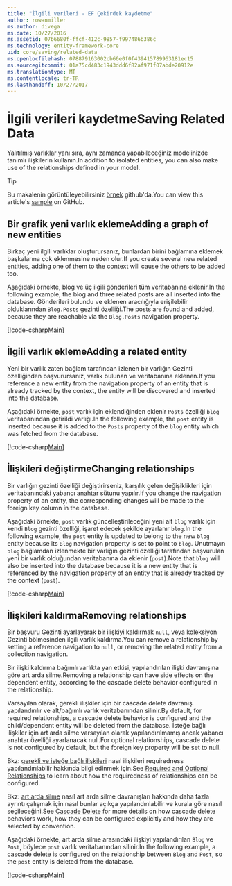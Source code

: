 ```yaml
---
title: "İlgili verileri - EF Çekirdek kaydetme"
author: rowanmiller
ms.author: divega
ms.date: 10/27/2016
ms.assetid: 07b6680f-ffcf-412c-9857-f997486b386c
ms.technology: entity-framework-core
uid: core/saving/related-data
ms.openlocfilehash: 078879163002cb66e0f0f439415789963181ec15
ms.sourcegitcommit: 01a75cd483c1943ddd6f82af971f07abde20912e
ms.translationtype: MT
ms.contentlocale: tr-TR
ms.lasthandoff: 10/27/2017
---
```

# <a name="saving-related-data"></a><span data-ttu-id="13945-102">İlgili verileri kaydetme</span><span class="sxs-lookup"><span data-stu-id="13945-102">Saving Related Data</span></span>

<span data-ttu-id="13945-103">Yalıtılmış varlıklar yanı sıra, aynı zamanda yapabileceğiniz modelinizde tanımlı ilişkilerin kullanın.</span><span class="sxs-lookup"><span data-stu-id="13945-103">In addition to isolated entities, you can also make use of the relationships defined in your model.</span></span>

> [!TIP]  
> <span data-ttu-id="13945-104">Bu makalenin görüntüleyebilirsiniz [örnek](https://github.com/aspnet/EntityFramework.Docs/tree/master/samples/core/Saving/Saving/RelatedData/) github'da.</span><span class="sxs-lookup"><span data-stu-id="13945-104">You can view this article's [sample](https://github.com/aspnet/EntityFramework.Docs/tree/master/samples/core/Saving/Saving/RelatedData/) on GitHub.</span></span>

## <a name="adding-a-graph-of-new-entities"></a><span data-ttu-id="13945-105">Bir grafik yeni varlık ekleme</span><span class="sxs-lookup"><span data-stu-id="13945-105">Adding a graph of new entities</span></span>

<span data-ttu-id="13945-106">Birkaç yeni ilgili varlıklar oluşturursanız, bunlardan birini bağlamına eklemek başkalarına çok eklenmesine neden olur.</span><span class="sxs-lookup"><span data-stu-id="13945-106">If you create several new related entities, adding one of them to the context will cause the others to be added too.</span></span>

<span data-ttu-id="13945-107">Aşağıdaki örnekte, blog ve üç ilgili gönderileri tüm veritabanına eklenir.</span><span class="sxs-lookup"><span data-stu-id="13945-107">In the following example, the blog and three related posts are all inserted into the database.</span></span> <span data-ttu-id="13945-108">Gönderileri bulundu ve eklenen aracılığıyla erişilebilir olduklarından `Blog.Posts` gezinti özelliği.</span><span class="sxs-lookup"><span data-stu-id="13945-108">The posts are found and added, because they are reachable via the `Blog.Posts` navigation property.</span></span>

[!code-csharp[Main](../../../samples/core/Saving/Saving/RelatedData/Sample.cs#AddingGraphOfEntities)]

## <a name="adding-a-related-entity"></a><span data-ttu-id="13945-109">İlgili varlık ekleme</span><span class="sxs-lookup"><span data-stu-id="13945-109">Adding a related entity</span></span>

<span data-ttu-id="13945-110">Yeni bir varlık zaten bağlam tarafından izlenen bir varlığın Gezinti özelliğinden başvurursanız, varlık bulunan ve veritabanına eklenen.</span><span class="sxs-lookup"><span data-stu-id="13945-110">If you reference a new entity from the navigation property of an entity that is already tracked by the context, the entity will be discovered and inserted into the database.</span></span>

<span data-ttu-id="13945-111">Aşağıdaki örnekte, `post` varlık için eklendiğinden eklenir `Posts` özelliği `blog` veritabanından getirildi varlığı.</span><span class="sxs-lookup"><span data-stu-id="13945-111">In the following example, the `post` entity is inserted because it is added to the `Posts` property of the `blog` entity which was fetched from the database.</span></span>

[!code-csharp[Main](../../../samples/core/Saving/Saving/RelatedData/Sample.cs#AddingRelatedEntity)]

## <a name="changing-relationships"></a><span data-ttu-id="13945-112">İlişkileri değiştirme</span><span class="sxs-lookup"><span data-stu-id="13945-112">Changing relationships</span></span>

<span data-ttu-id="13945-113">Bir varlığın gezinti özelliği değiştirirseniz, karşılık gelen değişiklikleri için veritabanındaki yabancı anahtar sütunu yapılır.</span><span class="sxs-lookup"><span data-stu-id="13945-113">If you change the navigation property of an entity, the corresponding changes will be made to the foreign key column in the database.</span></span>

<span data-ttu-id="13945-114">Aşağıdaki örnekte, `post` varlık güncelleştirileceğini yeni ait `blog` varlık için kendi `Blog` gezinti özelliği, işaret edecek şekilde ayarlanır `blog`.</span><span class="sxs-lookup"><span data-stu-id="13945-114">In the following example, the `post` entity is updated to belong to the new `blog` entity because its `Blog` navigation property is set to point to `blog`.</span></span> <span data-ttu-id="13945-115">Unutmayın `blog` bağlamdan izlenmekte bir varlığın gezinti özelliği tarafından başvurulan yeni bir varlık olduğundan veritabanına da eklenir (`post`).</span><span class="sxs-lookup"><span data-stu-id="13945-115">Note that `blog` will also be inserted into the database because it is a new entity that is referenced by the navigation property of an entity that is already tracked by the context (`post`).</span></span>

[!code-csharp[Main](../../../samples/core/Saving/Saving/RelatedData/Sample.cs#ChangingRelationships)]

## <a name="removing-relationships"></a><span data-ttu-id="13945-116">İlişkileri kaldırma</span><span class="sxs-lookup"><span data-stu-id="13945-116">Removing relationships</span></span>

<span data-ttu-id="13945-117">Bir başvuru Gezinti ayarlayarak bir ilişkiyi kaldırmak `null`, veya koleksiyon Gezinti bölmesinden ilgili varlık kaldırma.</span><span class="sxs-lookup"><span data-stu-id="13945-117">You can remove a relationship by setting a reference navigation to `null`, or removing the related entity from a collection navigation.</span></span>

<span data-ttu-id="13945-118">Bir ilişki kaldırma bağımlı varlıkta yan etkisi, yapılandırılan ilişki davranışına göre art arda silme.</span><span class="sxs-lookup"><span data-stu-id="13945-118">Removing a relationship can have side effects on the dependent entity, according to the cascade delete behavior configured in the relationship.</span></span>

<span data-ttu-id="13945-119">Varsayılan olarak, gerekli ilişkiler için bir cascade delete davranış yapılandırılır ve alt/bağımlı varlık veritabanından silinir.</span><span class="sxs-lookup"><span data-stu-id="13945-119">By default, for required relationships, a cascade delete behavior is configured and the child/dependent entity will be deleted from the database.</span></span> <span data-ttu-id="13945-120">İsteğe bağlı ilişkiler için art arda silme varsayılan olarak yapılandırılmamış ancak yabancı anahtar özelliği ayarlanacak null.</span><span class="sxs-lookup"><span data-stu-id="13945-120">For optional relationships, cascade delete is not configured by default, but the foreign key property will be set to null.</span></span>

<span data-ttu-id="13945-121">Bkz: [gerekli ve isteğe bağlı ilişkileri](../modeling/relationships.md#required-and-optional-relationships) nasıl ilişkileri requiredness yapılandırılabilir hakkında bilgi edinmek için.</span><span class="sxs-lookup"><span data-stu-id="13945-121">See [Required and Optional Relationships](../modeling/relationships.md#required-and-optional-relationships) to learn about how the requiredness of relationships can be configured.</span></span>

<span data-ttu-id="13945-122">Bkz: [art arda silme](cascade-delete.md) nasıl art arda silme davranışları hakkında daha fazla ayrıntı çalışmak için nasıl bunlar açıkça yapılandırılabilir ve kurala göre nasıl seçileceğini.</span><span class="sxs-lookup"><span data-stu-id="13945-122">See [Cascade Delete](cascade-delete.md) for more details on how cascade delete behaviors work, how they can be configured explicitly and  how they are selected by convention.</span></span>

<span data-ttu-id="13945-123">Aşağıdaki örnekte, art arda silme arasındaki ilişkiyi yapılandırılan `Blog` ve `Post`, böylece `post` varlık veritabanından silinir.</span><span class="sxs-lookup"><span data-stu-id="13945-123">In the following example, a cascade delete is configured on the relationship between `Blog` and `Post`, so the `post` entity is deleted from the database.</span></span>

[!code-csharp[Main](../../../samples/core/Saving/Saving/RelatedData/Sample.cs#RemovingRelationships)]
